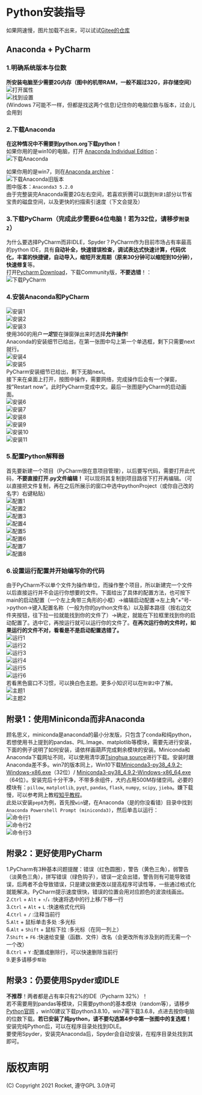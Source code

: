 # Python安装指导
如果网速慢，图片加载不出来，可以试试[Gitee的仓库](https://gitee.com/rocketma/Guidance/blob/main/guidance.md "gitee.com")

## Anaconda + PyCharm  
### 1.明确系统版本与位数  
**所安装电脑至少需要2G内存（图中的机带RAM，一般不超过32G，非存储空间）**  
![打开属性](https://gitee.com/rocketma/Guidance/raw/main/Pictures/1.jpg "打开属性")  
![找到设置](https://gitee.com/rocketma/Guidance/raw/main/Pictures/2.jpg "找到设置")  
(Windows 7可能不一样，但都是找这两个信息)记住你的电脑位数与版本，过会儿会用到

### 2.下载Anaconda
**在这种情况中不需要到python.org下载python！**  
如果你用的是win10的电脑，打开 [Anaconda Individual Edition](https://www.anaconda.com/products/individual)：  
![下载Anaconda](https://gitee.com/rocketma/Guidance/raw/main/Pictures/3.jpg "下载Anaconda")

如果你用的是win7，则在[Anaconda archive](https://repo.anaconda.com/archive/)：  
![下载Anaconda旧版本](https://gitee.com/rocketma/Guidance/raw/main/Pictures/4.jpg "下载Anaconda旧版")  
图中版本：`Anaconda3 5.2.0`  
由于完整装完Anaconda需要2G左右空间，若喜欢折腾可以跳到`附录1`部分以节省宝贵的磁盘空间，以及更快的扫描索引速度（下文会提及）

### 3.下载PyCharm（**完成此步需要64位电脑！若为32位，请移步`附录2`**）
为什么要选择PyCharm而非IDLE，Spyder？PyCharm作为目前市场占有率最高的python IDE，具有**自动补全，快速错误检查，调试表达式快速计算，代码优化，丰富的快捷键，自动导入，缩短开发周期（原来30分钟可以缩短到10分钟），快速修复**等。  
打开[Pycharm Download](https://www.jetbrains.com/pycharm/download/#section=windows "下载PyCharm")，下载Community版，**不要选错**！：  
![下载PyCharm](https://gitee.com/rocketma/Guidance/raw/main/Pictures/5.jpg "下载PyCharm")

### 4.安装Anaconda和PyCharm
![安装1](https://gitee.com/rocketma/Guidance/raw/main/Pictures/6.jpg "安装1")  
![安装2](https://gitee.com/rocketma/Guidance/raw/main/Pictures/7.jpg "安装2")  
![安装3](https://gitee.com/rocketma/Guidance/raw/main/Pictures/8.jpg "安装3")  
使用360的用户***一定***要在弹窗弹出来时选择**允许操作**!  
Anaconda的安装细节已给出，在第一张图中勾上第一个单选框，剩下只需要next就行。  
![安装4](https://gitee.com/rocketma/Guidance/raw/main/Pictures/9.jpg "安装4")  
![安装5](https://gitee.com/rocketma/Guidance/raw/main/Pictures/10.jpg "安装5")  
PyCharm安装细节已给出，剩下无脑next。  
接下来在桌面上打开，按图中操作，需要网络，完成操作后会有一个弹窗，按”Restart now”。此时PyCharm变成中文。最后一张图是PyCharm的启动画面。  
![安装6](https://gitee.com/rocketma/Guidance/raw/main/Pictures/11.jpg "安装6")  
![安装7](https://gitee.com/rocketma/Guidance/raw/main/Pictures/12.jpg "安装7")  
![安装8](https://gitee.com/rocketma/Guidance/raw/main/Pictures/14.jpg "安装8")  
![安装9](https://gitee.com/rocketma/Guidance/raw/main/Pictures/15.jpg "安装9")  
![安装10](https://gitee.com/rocketma/Guidance/raw/main/Pictures/16.jpg "安装10")  
![安装11](https://gitee.com/rocketma/Guidance/raw/main/Pictures/13.jpg "安装11")  

### 5.配置Python解释器
首先要新建一个项目（PyCharm很在意项目管理），以后要写代码，需要打开此代码，**不要直接打开.py文件编辑！** 可以现将其复制到项目路径下打开再编辑。（可以直接把文件复制，再在之后所展示的窗口中选中pythonProject（或你自己改的名字）右键粘贴）  
![配置1](https://gitee.com/rocketma/Guidance/raw/main/Pictures/17.jpg "配置1")  
![配置2](https://gitee.com/rocketma/Guidance/raw/main/Pictures/18.jpg "配置2")  
![配置3](https://gitee.com/rocketma/Guidance/raw/main/Pictures/19.jpg "配置3")  
![配置4](https://gitee.com/rocketma/Guidance/raw/main/Pictures/20.jpg "配置4")  
![配置5](https://gitee.com/rocketma/Guidance/raw/main/Pictures/21.jpg "配置5")  
![配置6](https://gitee.com/rocketma/Guidance/raw/main/Pictures/22.jpg "配置6")  
![配置7](https://gitee.com/rocketma/Guidance/raw/main/Pictures/23.jpg "配置7")  
![配置8](https://gitee.com/rocketma/Guidance/raw/main/Pictures/24.jpg "配置8")  

### 6.设置运行配置并开始编写你的代码
由于PyCharm不以单个文件为操作单位，而操作整个项目，所以新建完一个文件以后直接运行并不会运行你想要的文件。下面给出了具体的配置方法，也可按下main的启动配置（一个左上角带三角形的小框）->编辑启动配置->左上角“+”号->python->键入配置名称（一般为你的python文件名）以及脚本路径（按右边文件夹按钮，往下拉一拉就能找到你的文件了）->确定，就能在下拉框里找到你的启动配置了。选中它，再按运行就可以运行你的文件了。**在再次运行你的文件时，如果运行的文件不对，看看是不是启动配置选错了。**  
![运行1](https://gitee.com/rocketma/Guidance/raw/main/Pictures/25.jpg "运行1")  
![运行2](https://gitee.com/rocketma/Guidance/raw/main/Pictures/26.jpg "运行2")  
![运行3](https://gitee.com/rocketma/Guidance/raw/main/Pictures/27.jpg "运行3")  
![运行4](https://gitee.com/rocketma/Guidance/raw/main/Pictures/28.jpg "运行4")  
![运行5](https://gitee.com/rocketma/Guidance/raw/main/Pictures/29.jpg "运行5")  
![运行6](https://gitee.com/rocketma/Guidance/raw/main/Pictures/30.jpg "运行6")  
若看黑色窗口不习惯，可以换白色主题。更多小知识可以在`附录2`中了解。  
![主题1](https://gitee.com/rocketma/Guidance/raw/main/Pictures/31.jpg "主题1")  
![主题2](https://gitee.com/rocketma/Guidance/raw/main/Pictures/32.jpg "主题2")  

## 附录1：使用Miniconda而非Anaconda
顾名思义，miniconda是anaconda的最小分发版，只包含了conda和纯python，若想使用书上提到的pandas、PIL.Image、matplotlib等模块，需要先进行安装，下面的例子说明了如何安装，请依样画葫芦完成剩余模块的安装。Miniconda和Anaconda下载网址不同，可以使用清华源[Tsinghua source](https://mirrors.tuna.tsinghua.edu.cn/anaconda/miniconda/ "Tsinghua source")进行下载。安装时跟Anaconda差不多。win7的版本同上，Win10下载[Miniconda3-py38_4.9.2-Windows-x86.exe](https://mirrors.tuna.tsinghua.edu.cn/anaconda/miniconda/Miniconda3-py38_4.9.2-Windows-x86.exe "32bit")（32位）/ [Miniconda3-py38_4.9.2-Windows-x86_64.exe](https://mirrors.tuna.tsinghua.edu.cn/anaconda/miniconda/Miniconda3-py38_4.9.2-Windows-x86_64.exe "64bit")（64位）。安装完后十分干净，不带多余组件，大约占用500M存储空间。必要的模块有：`pillow`, `matplotlib`, `pyqt`, `pandas`, `flask`, `numpy`, `scipy`, `jieba`。嫌下载慢，可以参考网上教程[知乎教程](https://zhuanlan.zhihu.com/p/133494097 "知乎教程")。  
此处以安装`pep8`为例，首先按`win`键，在Anaconda（是的你没看错）目录中找到`Anaconda Powershell Prompt (miniconda3)`，然后单击以运行：  
![命令行1](https://gitee.com/rocketma/Guidance/raw/main/Pictures/33.jpg "命令行1")  
![命令行2](https://gitee.com/rocketma/Guidance/raw/main/Pictures/34.jpg "命令行2")  
![命令行3](https://gitee.com/rocketma/Guidance/raw/main/Pictures/35.jpg "命令行3")  

## 附录2：更好使用PyCharm
1.PyCharm有3种基本问题提醒：错误（红色圆圈），警告（黄色三角），弱警告（淡黄色三角），拼写错误（绿色钩子），错误一定会出错，警告则有可能导致错误，后两者不会导致错误，只是建议做更改以提高程序可读性等，一些通过格式化就能解决。PyCharm提示速度很快，错误的位置会用对应颜色的波浪线画出。  
2.`Ctrl` + `Alt` + `↑`/`↓` :快速将选中的行上移/下移一行  
3.`Ctrl` + `Alt` + `L` :快速格式化代码  
4.`Ctrl` + `/` :注释当前行  
5.`Alt` + 鼠标单击多处 :多光标  
6.`Alt` + `Shift` + 鼠标下拉 :多光标（在同一列上）  
7.`Shift` + `F6` :快速给变量（函数、文件）改名（会更改所有涉及到的而无需一个一个改）  
8.`Ctrl` + `Y` :配置成删除行，可以快速删除当前行  
9.更多请移步`帮助`  

## 附录3：仍要使用Spyder或IDLE
**不推荐**！两者都是占有率只有2%的IDE（Pycharm 32%）！  
若不需要用到pandas等模块，只需要python的基本模块（random等），请移步[Python官网](https://www.python.org/ "Python官网") ，win10建议下载python3.8.10，win7需下载3.6.8，点进去按你电脑的位数下载。**若已安装了纯python，请不要勾选第4步中第一张图中的复选框！**  
安装完纯Python后，可以在程序目录处找到IDLE。  
要使用Spyder，安装完Anaconda后，Spyder会自动安装，在程序目录处找到其即可。  

# 版权声明
(C) Copyright 2021 Rocket, 遵守GPL 3.0许可